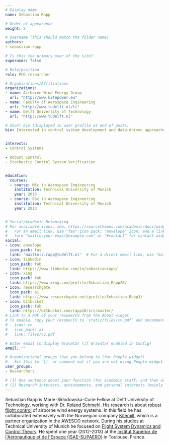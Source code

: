 ```yaml
---
# Display name
name: Sebastian Rapp

# Order of appearance
weight: 2

# Username (this should match the folder name)
authors:
- sebastian-rapp

# Is this the primary user of the site?
superuser: false

# Role/position
role: PhD researcher

# Organizations/Affiliations
organizations:
- name: Airborne Wind Energy Group
  url: "http://www.kitepower.eu"
- name: Faculty of Aerospace Engineering
  url: "http://www.tudelft.nl/lr"
- name: Delft University of Technology
  url: "http://www.tudelft.nl"

# Short bio (displayed in user profile at end of posts)
bio: Interested in control system development and data-driven approaches for performance verification of complex control systems.


interests:
- Control Systems

- Robust Control
- Stochastic Control System Verification


education:
  courses:
  - course: MSc in Aerospace Engineering
    institution: Technical University of Munich
    year: 2015
  - course: BSc in Aerospace Engineering
    institution: Technical University of Munich
    year: 2013


# Social/Academic Networking
# For available icons, see: https://sourcethemes.com/academic/docs/widgets/#icons
#   For an email link, use "fas" icon pack, "envelope" icon, and a link in the
#   form "mailto:your-email@example.com" or "#contact" for contact widget.
social:
- icon: envelope
  icon_pack: fas
  link: 'mailto:s.rapp@tudelft.nl'  # For a direct email link, use "mailto:test@example.org".
- icon: linkedin
  icon_pack: fab
  link: https://www.linkedin.com/in/sebastianrapp/
- icon: xing
  icon_pack: fab
  link: https://www.xing.com/profile/Sebastian_Rapp20/
- icon: researchgate
  icon_pack: ai
  link: https://www.researchgate.net/profile/Sebastian_Rapp3/
- icon: bitbucket
  icon_pack: fab
  link: https://bitbucket.com/rapp18/src/master/
# Link to a PDF of your resume/CV from the About widget.
# To enable, copy your resume/CV to `static/files/cv.pdf` and uncomment the lines below.  
# - icon: cv
#   icon_pack: ai
#   link: files/cv.pdf

# Enter email to display Gravatar (if Gravatar enabled in Config)
email: ""

# Organizational groups that you belong to (for People widget)
#   Set this to `[]` or comment out if you are not using People widget.  
user_groups:
- Researchers

# (1) One sentence about your function (for academic staff) and then another sentence about your role(s) within the training network
# (2) Research interests, achievements, and personal interests (mainly for researchers)
---
```


Sebastian Rapp is Marie-Skłodowska-Curie Fellow at Delft University of Technology, working with Dr. [Roland Schmehl](/authors/roland-schmehl/). His research is about [robust flight control](/project/esr02/) of airborne wind energy systems. In this field he has collaborated extensively with the Norwegian company [Kitemill](http://www.kitemill.com), which is a partner organization in the AWESCO network. During his studies at Technical University of Munich he focused on [Flight System Dynamics and Control Theory](https://www.fsd.mw.tum.de/). He spent one year (2012-2013) at the [Institut Supérior de l'Aéronautique et de l'Espace (ISAE-SUPAERO)](https://www.isae-supaero.fr/en/) in Toulouse, France.
